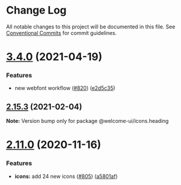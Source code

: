 # Change Log

All notable changes to this project will be documented in this file.
See [Conventional Commits](https://conventionalcommits.org) for commit guidelines.

# [3.4.0](https://github.com/WTTJ/welcome-ui/compare/v3.3.0...v3.4.0) (2021-04-19)


### Features

* new webfont workflow ([#820](https://github.com/WTTJ/welcome-ui/issues/820)) ([e2d5c35](https://github.com/WTTJ/welcome-ui/commit/e2d5c35c89aa855e815437bcf258eee1db56e3b8))





## [2.15.3](https://github.com/WTTJ/welcome-ui/compare/v2.15.2...v2.15.3) (2021-02-04)

**Note:** Version bump only for package @welcome-ui/icons.heading





# [2.11.0](https://github.com/WTTJ/welcome-ui/compare/v2.10.0...v2.11.0) (2020-11-16)


### Features

* **icons:** add 24 new icons ([#805](https://github.com/WTTJ/welcome-ui/issues/805)) ([a5801af](https://github.com/WTTJ/welcome-ui/commit/a5801afdf9cea5811061206ef579aea5919e4198))

